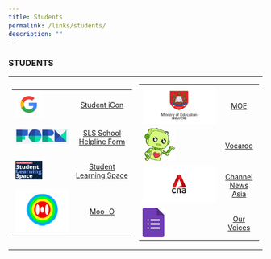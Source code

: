 ```yaml
---
title: Students
permalink: /links/students/
description: ""
---
```

### STUDENTS


<table>
	<tr>
		<td width="50%">
<table>
	<tr>
		<td width="50%">
			<img style="width: 50%;" src="/images/google_logo.jpg">
		</td>
		<td>
			<p align="center">
				<a href="https://workspace.google.com/dashboard">
					Student iCon
				</a>
			</p>
		</td>
	</tr>
	<tr>
		<td>
			<img src="/images/formSGlogo.jpg"/>
		</td>
		<td>
			<p align="center">
				<a href="https://form.gov.sg/5d536818f0c5370012d1c890">
				 SLS School Helpline Form
			 </a>
			</p>
		</td>
	</tr>
	<tr>
		<td>
			<img style="width: 50%;" src="/images/sls.png">
		</td>
		<td>
			<p align="center">
				<a href="https://vle.learning.moe.edu.sg/login">
					Student Learning Space
				</a>
			</p>
		</td>
	</tr>
	<tr>
		<td>
			<img src="/images/Moo-O.png"/>
		</td>
		<td>
			<p align="center">
				<a href="http://www.moo-o.com/">
					Moo-O
				</a>
			</p>
		</td>
	</tr>
</table>
		</td>
		<td>
<table>
	<tr>
		<td>
			<img src="/images/moe.jpg">
	  </td>
    <td>
		  <p align="center">
			  <a href="https://www.moe.gov.sg/">
				  	MOE 
				</a>
			</p>
		</td>
	</tr>
  <tr>
    <td>
			<img style="width: 45%;" src="/images/vocaroo.png">
		</td>
    <td> 
			<p align="center">
				<a href="https://vocaroo.com/">
					Vocaroo
				</a>
			</p>
		</td>
  </tr>
  <tr>
    <td>
			<img src="/images/cna.jpg"/>
		</td>
    <td>
			<p align="center">
				<a href="https://www.channelnewsasia.com/">
					Channel News Asia 
				</a>
			</p>
		</td>
  </tr>
  <tr>
    <td>
			<img style="width: 30%;" src="/images/google%20form.png">
		</td>
    <td>
			<p align="center">
				<a href="https://forms.gle/CZcN9anDrb1YzWGFA">					Our Voices 
				</a>
			</p>
		</td>
  </tr>
</table>
		</td>
	</tr>
</table>
